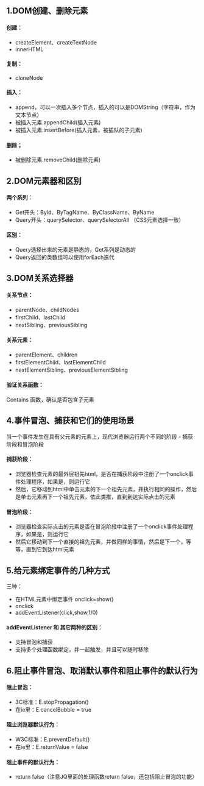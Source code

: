 ## 1.DOM创建、删除元素
#### 创建：
- createElement、createTextNode
- innerHTML
#### 复制：
- cloneNode

#### 插入：
- append，可以一次插入多个节点，插入的可以是DOMString（字符串，作为文本节点）
- 被插入元素.appendChild(插入元素)
- 被插入元素.insertBefore(插入元素，被插队的子元素)

#### 删除；
- 被删除元素.removeChild(删除元素)


## 2.DOM元素器和区别
#### 两个系列：
- Get开头：ById、ByTagName、ByClassName、ByName
- Query开头：querySelector、querySelectorAll （CSS元素选择一致）
	
#### 区别：
- Query选择出来的元素是静态的，Get系列是动态的
- Query返回的类数组可以使用forEach迭代

## 3.DOM关系选择器
#### 关系节点：
- parentNode、childNodes
- firstChild、lastChild
- nextSibling、previousSibling

#### 关系元素：
- parentElement、children
- firstElementChild、lastElementChild
- nextElementSibling、previousElementSibling

#### 验证关系函数：
Contains 函数，确认是否包含子元素

## 4.事件冒泡、捕获和它们的使用场景
当一个事件发生在具有父元素的元素上，现代浏览器运行两个不同的阶段 - 捕获阶段和冒泡阶段
#### 捕获阶段：
- 浏览器检查元素的最外层祖先html，是否在捕获阶段中注册了一个onclick事件处理程序，如果是，则运行它
- 然后，它移动到html中单击元素的下一个祖先元素，并执行相同的操作，然后是单击元素再下一个祖先元素，依此类推，直到到达实际点击的元素

#### 冒泡阶段：
- 浏览器检查实际点击的元素是否在冒泡阶段中注册了一个onclick事件处理程序，如果是，则运行它
- 然后它移动到下一个直接的祖先元素，并做同样的事情，然后是下一个，等等，直到它到达html元素


## 5.给元素绑定事件的几种方式
三种：
- 在HTML元素中绑定事件 onclick=show()
- onclick
- addEventListener(click,show,1/0)

#### addEventListener 和 其它两种的区别：
- 支持冒泡和捕获
- 支持多个处理函数绑定，并一起触发，并且可以随时移除


## 6.阻止事件冒泡、取消默认事件和阻止事件的默认行为
#### 阻止冒泡：
- 3C标准：E.stopPropagation()
- 在ie里：E.cancelBubble = true

#### 阻止浏览器默认行为：
- W3C标准：E.preventDefault()
- 在ie里：E.returnValue = false

#### 阻止事件的默认行为：
- return false（注意JQ里面的处理函数return false，还包括阻止冒泡的功能）
